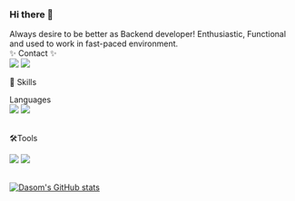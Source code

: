 ### Hi there 👋
Always desire to be better as Backend developer!
Enthusiastic, Functional and used to work in fast-paced environment.
</br>
✨ Contact ✨
</br>
<img src="https://img.shields.io/badge/-010--8072--9501-gold"/>
<a href="mailto:jdsss2634@gmail.com" target="_blank"><img src="https://img.shields.io/badge/jdsss2634@gmail.com-EA4335?style=flat-square&logo=gmail&logoColor=white"/></a>
</p>
💪 Skills

Languages
</br>
<img src="https://img.shields.io/badge/-Java-007396?style=flat-square&logo=Java&logoColor=white"/>
<img src="https://img.shields.io/badge/-JS-F7DF1E?style=flat-square&logo=JS&logoColor=white"/>
</br>
</br>

🛠Tools

<img src="https://img.shields.io/badge/-Eclipse-2C2255?style=flat-square&logo=Eclipse&logoColor=white"/>
<img src="https://img.shields.io/badge/-Vs-007ACC?style=flat-square&logo=VsCode&logoColor=white"/>
</br>
</br>

[![Dasom's GitHub stats](https://github-readme-stats.vercel.app/api?username=racheljeong)](https://github.com/racheljeong/github-readme-stats)




<!--
**racheljeong/racheljeong** is a ✨ _special_ ✨ repository because its `README.md` (this file) appears on your GitHub profile.

Here are some ideas to get you started:

- 🔭 I’m currently working on ...
- 🌱 I’m currently learning ...
- 👯 I’m looking to collaborate on ...
- 🤔 I’m looking for help with ...
- 💬 Ask me about ...
- 📫 How to reach me: ...
- 😄 Pronouns: ...
- ⚡ Fun fact: ...
-->
